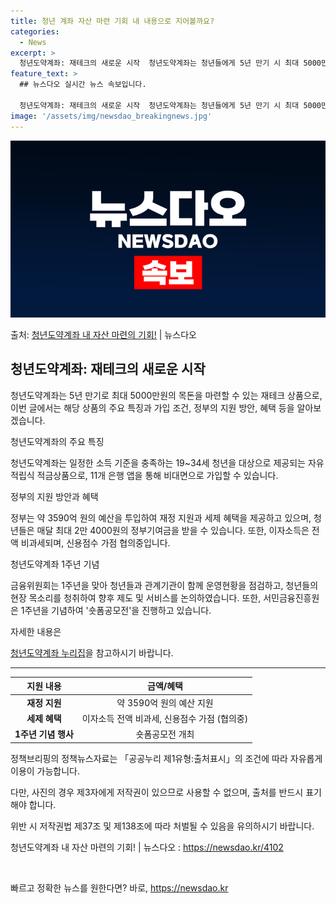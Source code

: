 ```yaml
---
title: 청년 계좌 자산 마련 기회 내 내용으로 지어볼까요?
categories:
  - News
excerpt: >
  청년도약계좌: 재테크의 새로운 시작  청년도약계좌는 청년들에게 5년 만기 시 최대 5000만원의 목돈을 마련…
feature_text: >
  ## 뉴스다오 실시간 뉴스 속보입니다.

  청년도약계좌: 재테크의 새로운 시작  청년도약계좌는 청년들에게 5년 만기 시 최대 5000만원의 목돈을 마련…
image: '/assets/img/newsdao_breakingnews.jpg'
---
```


![뉴스다오 속보](/assets/img/newsdao_breakingnews.jpg)

<p>출처: <a href="https://newsdao.kr/4102" rel="dofollow">청년도약계좌 내 자산 마련의 기회!</a> | 뉴스다오</p>

<h2 data-ke-size="size26">청년도약계좌: 재테크의 새로운 시작</h2>
청년도약계좌는 5년 만기로 최대 5000만원의 목돈을 마련할 수 있는 재테크 상품으로, 이번 글에서는 해당 상품의 주요 특징과 가입 조건, 정부의 지원 방안, 혜택 등을 알아보겠습니다.

<p data-ke-size="size16">청년도약계좌의 주요 특징</p>
청년도약계좌는 일정한 소득 기준을 충족하는 19~34세 청년을 대상으로 제공되는 자유적립식 적금상품으로, 11개 은행 앱을 통해 비대면으로 가입할 수 있습니다.

<p data-ke-size="size16">정부의 지원 방안과 혜택</p>
정부는 약 3590억 원의 예산을 투입하여 재정 지원과 세제 혜택을 제공하고 있으며, 청년들은 매달 최대 2만 4000원의 정부기여금을 받을 수 있습니다. 또한, 이자소득은 전액 비과세되며, 신용점수 가점 협의중입니다.

<p data-ke-size="size16">청년도약계좌 1주년 기념</p>
금융위원회는 1주년을 맞아 청년들과 관계기관이 함께 운영현황을 점검하고, 청년들의 현장 목소리를 청취하여 향후 제도 및 서비스를 논의하였습니다. 또한, 서민금융진흥원은 1주년을 기념하여 '숏폼공모전'을 진행하고 있습니다.

<p data-ke-size="size16">자세한 내용은</p>
<a href="https://ylaccount.kinfa.or.kr">청년도약계좌 누리집</a>을 참고하시기 바랍니다.

<hr>

<table>
	<thead>
		<tr>
			<th>지원 내용</th>
			<th>금액/혜택</th>
		</tr>
	</thead>
	<tbody>
		<tr>
			<td style="text-align: center; height: 17px;"><b>재정 지원</b></td>
			<td style="text-align: center; height: 17px;">약 3590억 원의 예산 지원</td>
		</tr>
		<tr>
			<td style="text-align: center; height: 17px;"><b>세제 혜택</b></td>
			<td style="text-align: center; height: 17px;">이자소득 전액 비과세, 신용점수 가점 (협의중)</td>
		</tr>
		<tr>
			<td style="text-align: center; height: 17px;"><b>1주년 기념 행사</b></td>
			<td style="text-align: center; height: 17px;">숏폼공모전 개최</td>
		</tr>
	</tbody>
</table>

<p data-ke-size="size16">정책브리핑의 정책뉴스자료는 「공공누리 제1유형:출처표시」의 조건에 따라 자유롭게 이용이 가능합니다.</p>
<p data-ke-size="size16">다만, 사진의 경우 제3자에게 저작권이 있으므로 사용할 수 없으며, 출처를 반드시 표기해야 합니다.</p>
<p data-ke-size="size16">위반 시 저작권법 제37조 및 제138조에 따라 처벌될 수 있음을 유의하시기 바랍니다.</p>

<p data-ke-size="size16">청년도약계좌 내 자산 마련의 기회! | 뉴스다오 : <a href="https://newsdao.kr/4102">https://newsdao.kr/4102</a></p>
<p data-ke-size="size16">&nbsp;</p> 

빠르고 정확한 뉴스를 원한다면? 바로, <a href="https://newsdao.kr" rel="dofollow">https://newsdao.kr</a>


